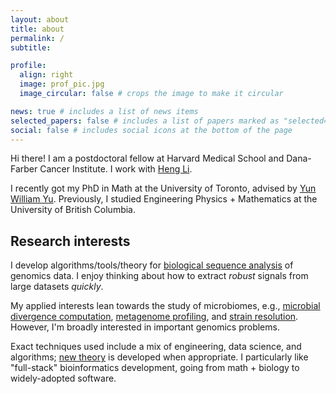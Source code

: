 ```yaml
---
layout: about
title: about
permalink: /
subtitle: 

profile:
  align: right
  image: prof_pic.jpg
  image_circular: false # crops the image to make it circular

news: true # includes a list of news items
selected_papers: false # includes a list of papers marked as "selected={true}"
social: false # includes social icons at the bottom of the page
---
```


<p>
Hi there! I am a postdoctoral fellow at Harvard Medical School and Dana-Farber Cancer Institute. I work with <a href="https://hlilab.github.io/">Heng Li</a>.
</p>

<p>
I recently got my PhD in Math at the University of Toronto, advised by <a href="https://yunwilliamyu.net/content/">Yun William Yu</a>. Previously, I studied Engineering Physics + Mathematics at the University of British Columbia. 
</p>

## Research interests

<!------>

I develop algorithms/tools/theory for [biological sequence analysis](https://en.wikipedia.org/wiki/Sequence_analysis) of genomics data. I enjoy thinking about how to extract *robust* signals from large datasets *quickly*. 

My applied interests lean towards the study of microbiomes, e.g., [microbial divergence computation](https://www.nature.com/articles/s41592-023-02018-3), [metagenome profiling](https://doi.org/10.1038/s41587-024-02412-y), and [strain resolution](https://doi.org/10.1093/bioinformatics/btae252). However, I'm broadly interested in important genomics problems. 

Exact techniques used include a mix of engineering, data science, and algorithms; [new theory](https://www.genome.org/cgi/doi/10.1101/gr.277637.122) is developed when appropriate. I particularly like "full-stack" bioinformatics development, going from math + biology to widely-adopted software. 

